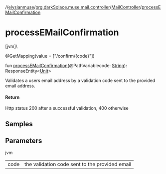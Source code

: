 //[elysianmuse](../../../index.md)/[org.darkSolace.muse.mail.controller](../index.md)/[MailController](index.md)/[processEMailConfirmation](process-e-mail-confirmation.md)

# processEMailConfirmation

[jvm]\

@GetMapping(value = [&quot;/confirm/{code}&quot;])

fun [processEMailConfirmation](process-e-mail-confirmation.md)(@PathVariablecode: [String](https://kotlinlang.org/api/latest/jvm/stdlib/kotlin/-string/index.html)): ResponseEntity&lt;[Unit](https://kotlinlang.org/api/latest/jvm/stdlib/kotlin/-unit/index.html)&gt;

Validates a users email address by a validation code sent to the provided email address.

#### Return

Http status 200 after a successful validation, 400 otherwise

## Samples

## Parameters

jvm

| | |
|---|---|
| code | the validation code sent to the provided email |
